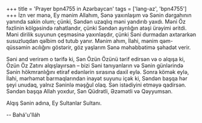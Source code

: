 +++
title = 'Prayer bpn4755 in Azərbaycan'
tags = ['lang-az', 'bpn4755']
+++
İzn ver mənə, Ey mənim Allahım, Sənə yaxınlaşım və Sənin dərgahının yanında sakin olum; çünki, Səndən uzaqlıq məni yandırıb yaxdı. Məni Öz fəzlinin kölgəsində rahatlandır, çünki Səndən ayrılığın atəşi ürəyimi əritdi. Məni dirilik suyunun çeşməsinə yaxınlaşdır, çünki Səni durmadan axtararkən susuzluqdan qəlbim od tutub yanır. Mənim ahım, İlahi, mənim qəm-qüssəmin acılığını göstərir, göz yaşlarım Sənə məhəbbətimə şəhadət verir.

Səni and verirəm o tərifə ki, Sən Özün Özünü tərif edirsən və o alqışa ki, Özün Öz Zatını alqışlayırsan – bizi Səni tanıyanların və Sənin günlərində Sənin hökmranlığını etiraf edənlərin sırasına daxil eylə. Sonra kömək eylə, İlahi, mərhəmət barmaqlarından inayət suyunu içək ki, Səndən başqa hər şeyi unudaq, yalnız Səninlə məşğul olaq. Sən istədiyini etməyə qadirsən. Səndən başqa Allah yoxdur, Sən Qüdrətli, Əzəmətli və Qəyyumsan.

Alqış Sənin adına, Ey Sultanlar Sultanı.

-- Bahá'u'lláh

